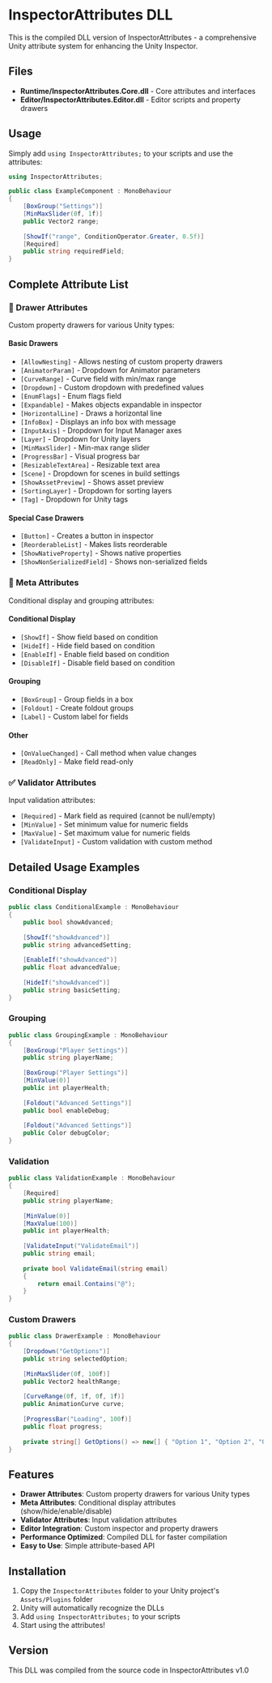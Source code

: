 # InspectorAttributes DLL

This is the compiled DLL version of InspectorAttributes - a comprehensive Unity attribute system for enhancing the Unity Inspector.

## Files

- **Runtime/InspectorAttributes.Core.dll** - Core attributes and interfaces
- **Editor/InspectorAttributes.Editor.dll** - Editor scripts and property drawers

## Usage

Simply add `using InspectorAttributes;` to your scripts and use the attributes:

```csharp
using InspectorAttributes;

public class ExampleComponent : MonoBehaviour
{
    [BoxGroup("Settings")]
    [MinMaxSlider(0f, 1f)]
    public Vector2 range;
    
    [ShowIf("range", ConditionOperator.Greater, 0.5f)]
    [Required]
    public string requiredField;
}
```

## Complete Attribute List

### 🎨 Drawer Attributes
Custom property drawers for various Unity types:

#### Basic Drawers
- `[AllowNesting]` - Allows nesting of custom property drawers
- `[AnimatorParam]` - Dropdown for Animator parameters
- `[CurveRange]` - Curve field with min/max range
- `[Dropdown]` - Custom dropdown with predefined values
- `[EnumFlags]` - Enum flags field
- `[Expandable]` - Makes objects expandable in inspector
- `[HorizontalLine]` - Draws a horizontal line
- `[InfoBox]` - Displays an info box with message
- `[InputAxis]` - Dropdown for Input Manager axes
- `[Layer]` - Dropdown for Unity layers
- `[MinMaxSlider]` - Min-max range slider
- `[ProgressBar]` - Visual progress bar
- `[ResizableTextArea]` - Resizable text area
- `[Scene]` - Dropdown for scenes in build settings
- `[ShowAssetPreview]` - Shows asset preview
- `[SortingLayer]` - Dropdown for sorting layers
- `[Tag]` - Dropdown for Unity tags

#### Special Case Drawers
- `[Button]` - Creates a button in inspector
- `[ReorderableList]` - Makes lists reorderable
- `[ShowNativeProperty]` - Shows native properties
- `[ShowNonSerializedField]` - Shows non-serialized fields

### 🔧 Meta Attributes
Conditional display and grouping attributes:

#### Conditional Display
- `[ShowIf]` - Show field based on condition
- `[HideIf]` - Hide field based on condition
- `[EnableIf]` - Enable field based on condition
- `[DisableIf]` - Disable field based on condition

#### Grouping
- `[BoxGroup]` - Group fields in a box
- `[Foldout]` - Create foldout groups
- `[Label]` - Custom label for fields

#### Other
- `[OnValueChanged]` - Call method when value changes
- `[ReadOnly]` - Make field read-only

### ✅ Validator Attributes
Input validation attributes:

- `[Required]` - Mark field as required (cannot be null/empty)
- `[MinValue]` - Set minimum value for numeric fields
- `[MaxValue]` - Set maximum value for numeric fields
- `[ValidateInput]` - Custom validation with custom method

## Detailed Usage Examples

### Conditional Display
```csharp
public class ConditionalExample : MonoBehaviour
{
    public bool showAdvanced;
    
    [ShowIf("showAdvanced")]
    public string advancedSetting;
    
    [EnableIf("showAdvanced")]
    public float advancedValue;
    
    [HideIf("showAdvanced")]
    public string basicSetting;
}
```

### Grouping
```csharp
public class GroupingExample : MonoBehaviour
{
    [BoxGroup("Player Settings")]
    public string playerName;
    
    [BoxGroup("Player Settings")]
    [MinValue(0)]
    public int playerHealth;
    
    [Foldout("Advanced Settings")]
    public bool enableDebug;
    
    [Foldout("Advanced Settings")]
    public Color debugColor;
}
```

### Validation
```csharp
public class ValidationExample : MonoBehaviour
{
    [Required]
    public string playerName;
    
    [MinValue(0)]
    [MaxValue(100)]
    public int playerHealth;
    
    [ValidateInput("ValidateEmail")]
    public string email;
    
    private bool ValidateEmail(string email)
    {
        return email.Contains("@");
    }
}
```

### Custom Drawers
```csharp
public class DrawerExample : MonoBehaviour
{
    [Dropdown("GetOptions")]
    public string selectedOption;
    
    [MinMaxSlider(0f, 100f)]
    public Vector2 healthRange;
    
    [CurveRange(0f, 1f, 0f, 1f)]
    public AnimationCurve curve;
    
    [ProgressBar("Loading", 100f)]
    public float progress;
    
    private string[] GetOptions() => new[] { "Option 1", "Option 2", "Option 3" };
}
```

## Features

- **Drawer Attributes**: Custom property drawers for various Unity types
- **Meta Attributes**: Conditional display attributes (show/hide/enable/disable)
- **Validator Attributes**: Input validation attributes
- **Editor Integration**: Custom inspector and property drawers
- **Performance Optimized**: Compiled DLL for faster compilation
- **Easy to Use**: Simple attribute-based API

## Installation

1. Copy the `InspectorAttributes` folder to your Unity project's `Assets/Plugins` folder
2. Unity will automatically recognize the DLLs
3. Add `using InspectorAttributes;` to your scripts
4. Start using the attributes!

## Version

This DLL was compiled from the source code in InspectorAttributes v1.0
